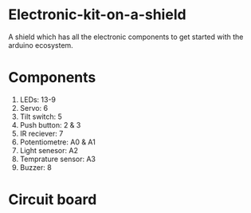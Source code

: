 # Electronic-kit-on-a-shield
A shield which has all the electronic components to get started with the arduino ecosystem.

# Components
1) LEDs: 13-9
2) Servo: 6
3) Tilt switch: 5
4) Push button: 2 & 3
5) IR reciever: 7
6) Potentiometre: A0 & A1
7) Light senesor: A2
8) Temprature sensor: A3
9) Buzzer: 8

# Circuit board
